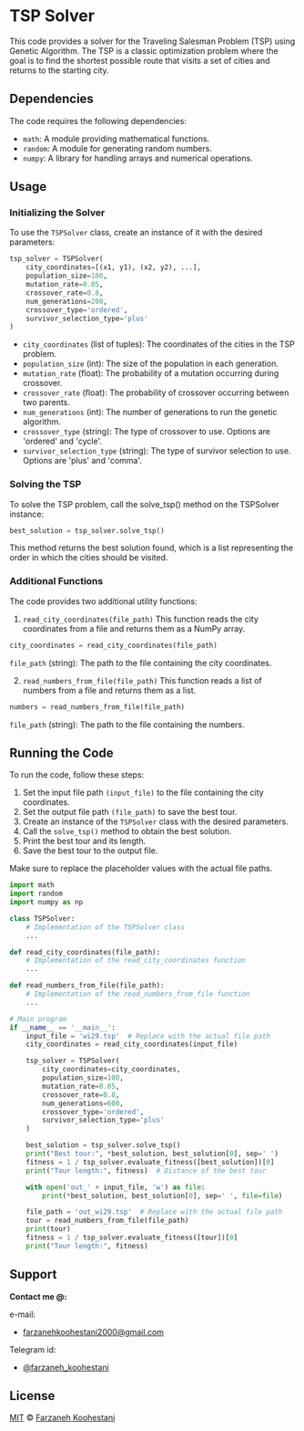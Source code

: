 # TSP Solver

This code provides a solver for the Traveling Salesman Problem (TSP) using Genetic Algorithm. The TSP is a classic optimization problem where the goal is to find the shortest possible route that visits a set of cities and returns to the starting city.

## Dependencies

The code requires the following dependencies:

- `math`: A module providing mathematical functions.
- `random`: A module for generating random numbers.
- `numpy`: A library for handling arrays and numerical operations.

## Usage

### Initializing the Solver

To use the `TSPSolver` class, create an instance of it with the desired parameters:

```python
tsp_solver = TSPSolver(
    city_coordinates=[(x1, y1), (x2, y2), ...],
    population_size=100,
    mutation_rate=0.05,
    crossover_rate=0.8,
    num_generations=200,
    crossover_type='ordered',
    survivor_selection_type='plus'
)
```

* `city_coordinates` (list of tuples): The coordinates of the cities in the TSP problem.
* `population_size` (int): The size of the population in each generation.
* `mutation_rate` (float): The probability of a mutation occurring during crossover.
* `crossover_rate` (float): The probability of crossover occurring between two parents.
* `num_generations` (int): The number of generations to run the genetic algorithm.
* `crossover_type` (string): The type of crossover to use. Options are 'ordered' and 'cycle'.
* `survivor_selection_type` (string): The type of survivor selection to use. Options are 'plus' and 'comma'.

### Solving the TSP
To solve the TSP problem, call the solve_tsp() method on the TSPSolver instance:
```python
best_solution = tsp_solver.solve_tsp()
```

This method returns the best solution found, which is a list representing the order in which the cities should be visited.

### Additional Functions
The code provides two additional utility functions:

1. `read_city_coordinates(file_path)`
This function reads the city coordinates from a file and returns them as a NumPy array.
```python
city_coordinates = read_city_coordinates(file_path)
```
`file_path` (string): The path to the file containing the city coordinates.


2. `read_numbers_from_file(file_path)`
This function reads a list of numbers from a file and returns them as a list.
```python
numbers = read_numbers_from_file(file_path)
```
`file_path` (string): The path to the file containing the numbers.

## Running the Code
To run the code, follow these steps:

1. Set the input file path `(input_file)` to the file containing the city coordinates.
2. Set the output file path `(file_path)` to save the best tour.
3. Create an instance of the `TSPSolver` class with the desired parameters.
4. Call the `solve_tsp()` method to obtain the best solution.
5. Print the best tour and its length.
6. Save the best tour to the output file.

Make sure to replace the placeholder values with the actual file paths.

```python
import math
import random
import numpy as np

class TSPSolver:
    # Implementation of the TSPSolver class
    ...

def read_city_coordinates(file_path):
    # Implementation of the read_city_coordinates function
    ...

def read_numbers_from_file(file_path):
    # Implementation of the read_numbers_from_file function
    ...

# Main program
if __name__ == '__main__':
    input_file = 'wi29.tsp'  # Replace with the actual file path
    city_coordinates = read_city_coordinates(input_file)

    tsp_solver = TSPSolver(
        city_coordinates=city_coordinates,
        population_size=100,
        mutation_rate=0.05,
        crossover_rate=0.8,
        num_generations=600,
        crossover_type='ordered',
        survivor_selection_type='plus'
    )

    best_solution = tsp_solver.solve_tsp()
    print("Best tour:", *best_solution, best_solution[0], sep=' ')
    fitness = 1 / tsp_solver.evaluate_fitness([best_solution])[0]
    print("Tour length:", fitness)  # Distance of the best tour

    with open('out_' + input_file, 'w') as file:
        print(*best_solution, best_solution[0], sep=' ', file=file)

    file_path = 'out_wi29.tsp'  # Replace with the actual file path
    tour = read_numbers_from_file(file_path)
    print(tour)
    fitness = 1 / tsp_solver.evaluate_fitness([tour])[0]
    print("Tour length:", fitness)
```

## Support

**Contact me @:**

e-mail:

* farzanehkoohestani2000@gmail.com

Telegram id:

* [@farzaneh_koohestani](https://t.me/farzaneh_koohestani)

## License
[MIT](https://github.com/farkoo/TSP-with-Genetic-Algorithms/blob/master/LICENSE)
&#0169; 
[Farzaneh Koohestani](https://github.com/farkoo)
